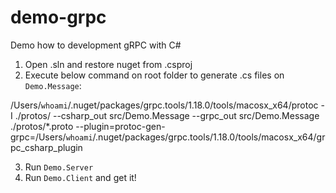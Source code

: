 # demo-grpc
Demo how to development gRPC with C#

1. Open .sln and restore nuget from .csproj
2. Execute below command on root folder to generate .cs files on `Demo.Message`:

 /Users/`whoami`/.nuget/packages/grpc.tools/1.18.0/tools/macosx_x64/protoc -I ./protos/ --csharp_out src/Demo.Message --grpc_out src/Demo.Message ./protos/*.proto --plugin=protoc-gen-grpc=/Users/`whoami`/.nuget/packages/grpc.tools/1.18.0/tools/macosx_x64/grpc_csharp_plugin 

3. Run `Demo.Server`
4. Run `Demo.Client` and get it!